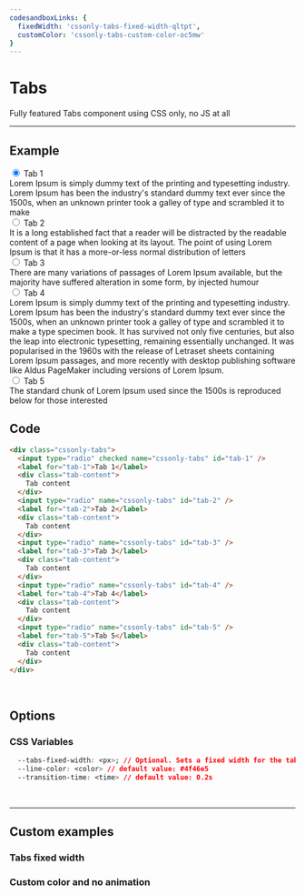 ```yaml
---
codesandboxLinks: {
  fixedWidth: 'cssonly-tabs-fixed-width-qltpt',
  customColor: 'cssonly-tabs-custom-color-oc5mw'
}
---
```


# Tabs
Fully featured Tabs component using CSS only, no JS at all

---

## Example
<div class="p-10 text-justify">
  <div class="cssonly-tabs">
    <input type="radio" checked name="cssonly-tabs" id="tab-1" />
    <label for="tab-1">Tab 1</label>
    <div class="tab-content">
      Lorem Ipsum is simply dummy text of the printing and typesetting
      industry. Lorem Ipsum has been the industry's standard dummy text ever
      since the 1500s, when an unknown printer took a galley of type and
      scrambled it to make
    </div>
    <input type="radio" name="cssonly-tabs" id="tab-2" />
    <label for="tab-2">Tab 2</label>
    <div class="tab-content">
      It is a long established fact that a reader will be distracted by the
      readable content of a page when looking at its layout. The point of
      using Lorem Ipsum is that it has a more-or-less normal distribution of
      letters
    </div>
    <input type="radio" name="cssonly-tabs" id="tab-3" />
    <label for="tab-3">Tab 3</label>
    <div class="tab-content">
      There are many variations of passages of Lorem Ipsum available, but
      the majority have suffered alteration in some form, by injected humour
    </div>
    <input type="radio" name="cssonly-tabs" id="tab-4" />
    <label for="tab-4">Tab 4</label>
    <div class="tab-content">
      Lorem Ipsum is simply dummy text of the printing and typesetting
      industry. Lorem Ipsum has been the industry's standard dummy text ever
      since the 1500s, when an unknown printer took a galley of type and
      scrambled it to make a type specimen book. It has survived not only
      five centuries, but also the leap into electronic typesetting,
      remaining essentially unchanged. It was popularised in the 1960s with
      the release of Letraset sheets containing Lorem Ipsum passages, and
      more recently with desktop publishing software like Aldus PageMaker
      including versions of Lorem Ipsum.
    </div>
    <input type="radio" name="cssonly-tabs" id="tab-5" />
    <label for="tab-5">Tab 5</label>
    <div class="tab-content">
      The standard chunk of Lorem Ipsum used since the 1500s is reproduced
      below for those interested
    </div>
  </div>
</div>

## Code
```html
<div class="cssonly-tabs">
  <input type="radio" checked name="cssonly-tabs" id="tab-1" />
  <label for="tab-1">Tab 1</label>
  <div class="tab-content">
    Tab content
  </div>
  <input type="radio" name="cssonly-tabs" id="tab-2" />
  <label for="tab-2">Tab 2</label>
  <div class="tab-content">
    Tab content
  </div>
  <input type="radio" name="cssonly-tabs" id="tab-3" />
  <label for="tab-3">Tab 3</label>
  <div class="tab-content">
    Tab content
  </div>
  <input type="radio" name="cssonly-tabs" id="tab-4" />
  <label for="tab-4">Tab 4</label>
  <div class="tab-content">
    Tab content
  </div>
  <input type="radio" name="cssonly-tabs" id="tab-5" />
  <label for="tab-5">Tab 5</label>
  <div class="tab-content">
    Tab content
  </div>
</div>
```

<br>

## Options

### CSS Variables
```css
  --tabs-fixed-width: <px>; // Optional. Sets a fixed width for the tabs pans, instead of relative part width.
  --line-color: <color> // default value: #4f46e5
  --transition-time: <time> // default value: 0.2s
```

<br>


---

## Custom examples

### Tabs fixed width
<app-code-sandbox :url="codesandboxLinks.fixedWidth" iframe-height="280px"></app-code-sandbox>

### Custom color and no animation
<app-code-sandbox :url="codesandboxLinks.customColor" iframe-height="280px"></app-code-sandbox>

<style>
  .dark .cssonly-tabs input[type=radio]:checked+label {
    color: #fff;
  }
</style>
